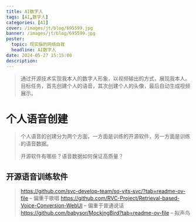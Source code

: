```yaml
---
title: AI数字人
tags: [AI,数字人]
categories: [AI]
cover: /images/jt/blog/695599.jpg
banner: /images/jt/blog/695599.jpg
poster:
  topic: 现实版的网络自我
  headline: AI数字人
date: 2024-05-27 15:15:08
description:
---
```


> 通过开源技术实现我本人的数字人形象，以视频输出的方式，展现我本人。
> 目标任务，首先创建个人的语音，其次创建个人的头像，最后自动生成视频展示。

# 个人语音创建

> 个人语音的创建分为两个方面，一方面是训练的开源软件，另一方面是训练的语音数据。
>
> 开源软件有哪些？语音数据如何保证高质量？

## 开源语音训练软件

> https://github.com/svc-develop-team/so-vits-svc/?tab=readme-ov-file	–	偏重于歌唱
> https://github.com/RVC-Project/Retrieval-based-Voice-Conversion-WebUI	–	偏重于普通说话
> https://github.com/babysor/MockingBird?tab=readme-ov-file	–	拟声鸟
